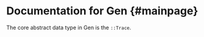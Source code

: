 # Documentation for Gen                             {#mainpage}

The core abstract data type in Gen is the `::Trace`.


